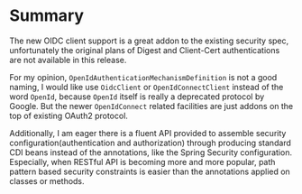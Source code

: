 # Summary

The new OIDC client support is a great addon to the existing security spec, unfortunately the original plans of Digest and Client-Cert authentications are not available in this release.

For my opinion, `OpenIdAuthenticationMechanismDefinition` is not a good naming, I would like use `OidcClient` or `OpenIdConnectClient` instead of the word `OpenId`, because `OpenId` itself is really a deprecated protocol by Google. But the newer `OpenIdConnect` related facilities are just addons on the top of existing OAuth2 protocol.

Additionally, I am eager there is a fluent API provided to assemble security configuration(authentication and authorization) through producing standard CDI beans instead of the annotations, like the Spring Security configuration. Especially, when RESTful API is becoming more and more popular, path pattern based security constraints is easier than the annotations applied on classes or methods.
